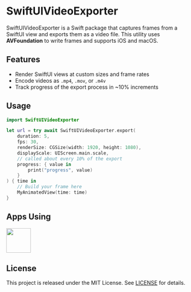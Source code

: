 # SwiftUIVideoExporter

SwiftUIVideoExporter is a Swift package that captures frames from a SwiftUI view and exports them as a video file. This utility uses **AVFoundation** to write frames and supports iOS and macOS.

## Features
- Render SwiftUI views at custom sizes and frame rates
- Encode videos as `.mp4`, `.mov`, or `.m4v`
- Track progress of the export process in ~10% increments

## Usage
```swift
import SwiftUIVideoExporter

let url = try await SwiftUIVideoExporter.export(
    duration: 5,
    fps: 30,
    renderSize: CGSize(width: 1920, height: 1080),
    displayScale: UIScreen.main.scale,
    // called about every 10% of the export
    progress: { value in
        print("progress", value)
    }
) { time in
    // Build your frame here
    MyAnimatedView(time: time)
}
```

## Apps Using

<p float="left">
    <a href="https://apps.apple.com/jp/app/tweetpd/id1671411031"><img src="https://i.imgur.com/AC6eGdx.png" width="65" height="65"></a>
</p>

## License

This project is released under the MIT License. See [LICENSE](LICENSE) for details.

